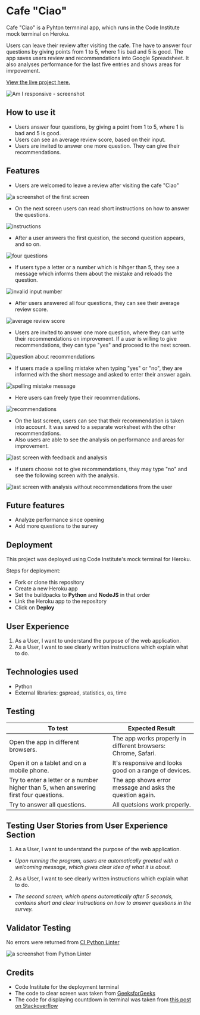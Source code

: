 # Cafe "Ciao"

Cafe "Ciao" is a Pyhton termninal app, which runs in the Code Institute mock terminal on Heroku.

Users can leave their review after visiting the cafe. The have to answer four questions by giving points from 1 to 5, where 1 is bad and 5 is good. The app saves users review and recommendations into Google Spreadsheet. It also analyses performance for the last five entries and shows areas for imrpovement.

[View the live project here.](https://cafe-ciao.herokuapp.com/)

![Am I responsive - screenshot](/docs/responsive.jpeg)

## How to use it
- Users answer four questions, by giving a point from 1 to 5, where 1 is bad and 5 is good.
- Users can see an average review score, based on their input.
- Users are invited to answer one more question. They can give their recommendations.

## Features
- Users are welcomed to leave a review after visiting the cafe "Ciao"

![a screenshot of the first screen](/docs/welcoming.jpeg)

- On the next screen users can read short instructions on how to answer the questions.

![instructions](/docs/instructions.jpeg)

- After a user answers the first question, the second question appears, and so on.

![four questions](/docs/four-questions.jpeg)

- If users type a letter or a number which is hihger than 5, they see a message which informs them about the mistake and reloads the question.

![invalid input number](/docs/invalid-input-number.jpeg)

- After users answered all four questions, they can see their average review score.

![average review score](/docs/average-score.jpeg)

- Users are invited to answer one more question, where they can write their recommendations on improvement. If a user is willing to give recommendations, they can type "yes" and proceed to the next screen.

![question about recommendations](/docs/recommends-question.jpeg)

- If users made a spelling mistake when typing "yes" or "no", they are informed with the short message and asked to enter their answer again.

![spelling mistake message](/docs/spelling-mistake.jpeg)

- Here users can freely type their recommendations.

![recommendations](/docs/recommendations.jpeg)

- On the last screen, users can see that their recommendation is taken into account. It was saved to a separate worksheet with the other recommendations. 
- Also users are able to see the analysis on performance and areas for improvement.

![last screen with feedback and analysis](/docs/feedback.jpeg)

- If users choose not to give recommendations, they may type "no" and see the following screen with the analysis.

![last screen with analysis without recommendations from the user](/docs/without-recommends.jpeg)


## Future features

- Analyze performance since opening
- Add more questions to the survey

## Deployment
This project was deployed using Code Institute's mock terminal for Heroku.

Steps for deployment:
- Fork or clone this repository
- Create a new Heroku app
- Set the buildpacks to **Python** and **NodeJS** in that order
- Link the Heroku app to the repository
- Click on **Deploy**

## User Experience
1. As a User, I want to understand the purpose of the web application.
2. As a User, I want to see clearly written instructions which explain what to do.

## Technologies used
- Python
- External libraries: gspread, statistics, os, time

## Testing
| **To test** | **Expected Result** |
| -------------------------------|----------------------------------|
|Open the app in different browsers. | The app works properly in different browsers: Chrome, Safari.
|Open it on a tablet and on a mobile phone. | It's responsive and looks good on a range of devices.
|Try to enter a letter or a number higher than 5, when answering first four questions. | The app shows error message and asks the question again.
|Try to answer all questions. | All quetsions work properly.

## Testing User Stories from User Experience Section
1. As a User, I want to understand the purpose of the web application.
- *Upon running the program, users are automatically greeted with a welcoming message, which gives clear idea of what it is about.*

2. As a User, I want to see clearly written instructions which explain what to do.
- *The second screen, which opens automatically after 5 seconds, contains short and clear instructions on how to answer questions in the survey.*

## Validator Testing
No errors were returned from [CI Python Linter](https://pep8ci.herokuapp.com/)

![a screenshot from Python Linter](/docs/validation.jpeg)


## Credits
- Code Institute for the deployment terminal
- The code to clear screen was taken from [GeeksforGeeks](https://www.geeksforgeeks.org/clear-screen-python/)
- The code for displaying countdown in terminal was taken from [this post on Stackoverflow](https://stackoverflow.com/questions/17220128/display-a-countdown-for-the-python-sleep-function)

